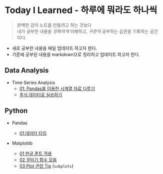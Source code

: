 # **Today I Learned - 하루에 뭐라도 하나씩**

> 완벽한 강의 노트를 만들려고 하는 것보다 <br>
내가 공부한 내용을 *정확하게* 이해하고, *꾸준히* 공부하는 습관을 기록하는 공간이다.

* 새로 공부한 내용을 매일 업데이트 하고자 한다. 
* 기존에 공부된 내용을 markdown으로 정리하고 업데이트 하고자 한다.

## **Data Analysis**
* Time Series Analysis 
    * [01. Pandas를 이용한 시계열 자료 다루기](Data_Analysis/Time_Series_Analysis/01_Time_Series_Data_with_Pandas.md)
    * [주식 데이터로 실습하기](Data_Analysis/Time_Series_Analysis/Exercise.ipynb)

## **Python**
* Pandas
    * [01 데이터 타입](Python/Pandas/01_Data_Type.md)
* Matplotlib  
    * [01 한글 폰트 적용](Python/Pandas/01_Plot_Font.md)
    * [02 꾸미기 함수 모음](Python/Pandas/01_Functions.md)
    * [03 Plot 관련 Tip](Python/Pandas/01_Tips.md)
    (`subplots`)

    <!-- * Seaborn -->
    <!-- * Plotly -->
